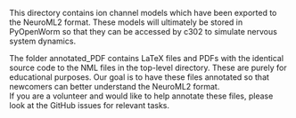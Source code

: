 This directory contains ion channel models which have been exported to the NeuroML2
format.  These models will ultimately be stored in PyOpenWorm so that they
can be accessed by c302 to simulate nervous system dynamics.

The folder annotated_PDF contains LaTeX files and PDFs with the identical
source code to the NML files in the top-level directory.  These are purely
for educational purposes.  Our goal is to have these files annotated so that
newcomers can better understand the NeuroML2 format.  
If you are a volunteer and would like to help
annotate these files, please look at the GitHub issues for relevant tasks.  
